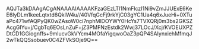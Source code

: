 AQJTa3kDAAgACgANAAAAIAAAAKFzaGEzLTI1NmFlczI1Ni9vZmJJUExE6KeE6IyDLm1keeLqtxtd6QklW4u//40VfqGcFj9rkYjC03gYC1Ua4q6xJueHi+0XTuaPc471wfAQPyQK0wZAsoW0ci7nphMlDOYWY0HcYs7TVXQRj0m3bs2GKSZAcgGlYu+j/CgbTq6EOsLnZuF+jZ3PMFNzEstdk2Wwj37LOcJ/Xcj/KVOEUXPZDtCD1GGiognffs+9mlucvGkVYcm4MOfaYigqwoOaZ3pQP4SAIynxiehMfmqJ2wTkQQSsobuev0C4ZFVkSOje9Q==